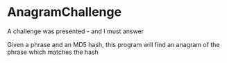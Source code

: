 # AnagramChallenge
A challenge was presented - and I must answer

Given a phrase and an MD5 hash, this program will find an anagram of the phrase which matches the hash

